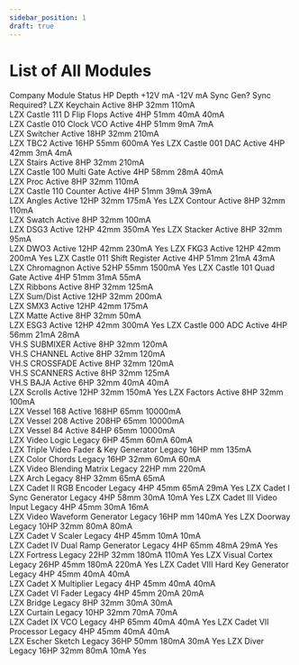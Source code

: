 ```yaml
---
sidebar_position: 1
draft: true
---
```


# List of All Modules

Company	Module	Status	HP	Depth	+12V mA	-12V mA	Sync Gen?	Sync Required?
LZX	Keychain	Active	8HP	32mm	110mA			
LZX	Castle 111 D Flip Flops	Active	4HP	51mm	40mA	40mA		
LZX	Castle 010 Clock VCO	Active	4HP	51mm	9mA	7mA		
LZX	Switcher	Active	18HP	32mm	210mA			
LZX	TBC2	Active	16HP	55mm	600mA		Yes	
LZX	Castle 001 DAC	Active	4HP	42mm	3mA	4mA		
LZX	Stairs	Active	8HP	32mm	210mA			
LZX	Castle 100 Multi Gate	Active	4HP	58mm	28mA	40mA		
LZX	Proc	Active	8HP	32mm	110mA			
LZX	Castle 110 Counter	Active	4HP	51mm	39mA	39mA		
LZX	Angles	Active	12HP	32mm	175mA			Yes
LZX	Contour	Active	8HP	32mm	110mA			
LZX	Swatch	Active	8HP	32mm	100mA			
LZX	DSG3	Active	12HP	42mm	350mA			Yes
LZX	Stacker	Active	8HP	32mm	95mA			
LZX	DWO3	Active	12HP	42mm	230mA			Yes
LZX	FKG3	Active	12HP	42mm	200mA			Yes
LZX	Castle 011 Shift Register	Active	4HP	51mm	21mA	43mA		
LZX	Chromagnon	Active	52HP	55mm	1500mA		Yes	
LZX	Castle 101 Quad Gate	Active	4HP	51mm	31mA	55mA		
LZX	Ribbons	Active	8HP	32mm	125mA			
LZX	Sum/Dist	Active	12HP	32mm	200mA			
LZX	SMX3	Active	12HP	42mm	175mA			
LZX	Matte	Active	8HP	32mm	50mA			
LZX	ESG3	Active	12HP	42mm	300mA		Yes	
LZX	Castle 000 ADC	Active	4HP	56mm	21mA	28mA		
VH.S	SUBMIXER	Active	8HP	32mm	120mA			
VH.S	CHANNEL	Active	8HP	32mm	120mA			
VH.S	CROSSFADE	Active	8HP	32mm	120mA			
VH.S	SCANNERS	Active	8HP	32mm	125mA			
VH.S	BAJA	Active	6HP	32mm	40mA	40mA		
LZX	Scrolls	Active	12HP	32mm	150mA			Yes
LZX	Factors	Active	8HP	32mm	100mA			
LZX	Vessel 168	Active	168HP	65mm	10000mA			
LZX	Vessel 208	Active	208HP	65mm	10000mA			
LZX	Vessel 84	Active	84HP	65mm	10000mA			
LZX	Video Logic	Legacy	6HP	45mm	60mA	60mA		
LZX	Triple Video Fader & Key Generator	Legacy	16HP	mm	135mA			
LZX	Color Chords	Legacy	16HP	32mm	60mA	60mA		
LZX	Video Blending Matrix	Legacy	22HP	mm	220mA			
LZX	Arch	Legacy	8HP	32mm	65mA	65mA		
LZX	Cadet II RGB Encoder	Legacy	4HP	45mm	65mA	29mA		Yes
LZX	Cadet I Sync Generator	Legacy	4HP	58mm	30mA	10mA	Yes	
LZX	Cadet III Video Input	Legacy	4HP	45mm	30mA	16mA		
LZX	Video Waveform Generator	Legacy	16HP	mm	140mA			Yes
LZX	Doorway	Legacy	10HP	32mm	80mA	80mA		
LZX	Cadet V Scaler	Legacy	4HP	45mm	10mA	10mA		
LZX	Cadet IV Dual Ramp Generator	Legacy	4HP	65mm	48mA	29mA		Yes
LZX	Fortress	Legacy	22HP	32mm	180mA	110mA		Yes
LZX	Visual Cortex	Legacy	26HP	45mm	180mA	220mA	Yes	
LZX	Cadet VIII Hard Key Generator	Legacy	4HP	45mm	40mA	40mA		
LZX	Cadet X Multiplier	Legacy	4HP	45mm	40mA	40mA		
LZX	Cadet VI Fader	Legacy	4HP	45mm	20mA	20mA		
LZX	Bridge	Legacy	8HP	32mm	30mA	30mA		
LZX	Curtain	Legacy	10HP	32mm	70mA	70mA		
LZX	Cadet IX VCO	Legacy	4HP	65mm	40mA	40mA		Yes
LZX	Cadet VII Processor	Legacy	4HP	45mm	40mA	40mA		
LZX	Escher Sketch	Legacy	36HP	50mm	180mA	30mA		Yes
LZX	Diver	Legacy	16HP	32mm	80mA	10mA		Yes
